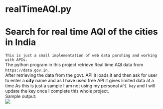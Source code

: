 # realTimeAQI.py
# Search for real time AQI of the cities in India
``` This is just a small implementation of web data parshing and working with APIs. ```  
The python program in this project retrieve Real time AQI data from ``` https://data.gov.in ```.  
After retrieving the data from the govt. API it loads it and then ask for user to enter a **city** name and as I have used free API it gives limited data at a time 
As this is just a sample I am not using my personal ``` API key ``` and I will update the key once I complete this whole project.  
Sample output:  
![](Image\sample.png)
